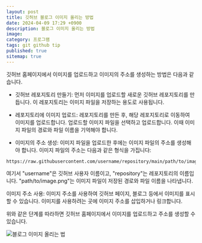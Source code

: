 ```yaml
---
layout: post
title: 깃허브 블로그 이미지 올리는 방법
date: 2024-04-09 17:29 +0900
description: 블로그 이미지 올리는 방법
image: 
category: 프로그램
tags: git github tip
published: true
sitemap: true
---
```


깃허브 홈페이지에서 이미지를 업로드하고 이미지의 주소를 생성하는 방법은 다음과 같습니다.

- 깃허브 레포지토리 만들기: 먼저 이미지를 업로드할 새로운 깃허브 레포지토리를 만듭니다. 이 레포지토리는 이미지 파일을 저장하는 용도로 사용됩니다.

- 레포지토리에 이미지 업로드: 레포지토리를 만든 후, 해당 레포지토리로 이동하여 이미지를 업로드합니다. 업로드할 이미지 파일을 선택하고 업로드합니다. 이때 이미지 파일의 경로와 파일 이름을 기억해야 합니다.

- 이미지의 주소 생성: 이미지 파일을 업로드한 후에는 이미지 파일의 주소를 생성해야 합니다. 이미지 파일의 주소는 다음과 같은 형식을 가집니다:

````
https://raw.githubusercontent.com/username/repository/main/path/to/image.png
````
여기서 "username"은 깃허브 사용자 이름이고, "repository"는 레포지토리의 이름입니다. "path/to/image.png"는 이미지 파일이 저장된 경로와 파일 이름을 나타냅니다.

이미지 주소 사용: 이미지 주소를 사용하여 깃허브 페이지, 블로그 등에서 이미지를 표시할 수 있습니다. 이미지를 사용하려는 곳에 이미지 주소를 삽입하거나 링크합니다.

위와 같은 단계를 따라하면 깃허브 홈페이지에서 이미지를 업로드하고 주소를 생성할 수 있습니다.


![블로그 이미지 올리는 법](https://github.com/webweaver420/webweaver420.github.io/assets/166381564/2f750cbe-d8a9-4cfc-a3a9-1b4f74e8feae)
